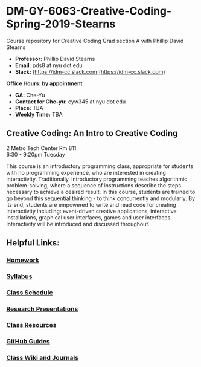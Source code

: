 # DM-GY-6063-Creative-Coding-Spring-2019-Stearns
Course repository for Creative Coding Grad section A with Phillip David Stearns

* **Professor:** Phillip David Stearns
* **Email:** pds8 at nyu dot edu
* **Slack:** [https://idm-cc.slack.com](https://idm-cc.slack.com)
<!--* [OpenProcessing](https://www.openprocessing.org)-->

**Office Hours: by appointment** 

* **GA:** Che-Yu
* **Contact for Che-yu:** cyw345 at nyu dot edu<!--[calendar](https://calendly.com/cyw345/office-hour-of-creative-coding-ta-che-yu/09-21-2018)  **maximum 3 people per hour**-->
* **Place:** TBA
* **Weekly Time:** TBA

<!--
* **1. Monday 10 AM - 6 PM**
* **2. Wednesday 18 PM - 22 PM**
* **3. Friday 10 AM - 6 PM**
-->

## Creative Coding: An Intro to Creative Coding
2 Metro Tech Center Rm 811<br>
6:30 - 9:20pm Tuesday

This course is an introductory programming class, appropriate for students with no programming experience, who are interested in creating interactivity.  Traditionally, introductory programming teaches algorithmic problem-solving, where a sequence of instructions describe the steps necessary to achieve a desired result.  In this course, students are trained to go beyond this sequential thinking - to think concurrently and modularly.  By its end, students are empowered to write and read code for creating interactivity including: event-driven creative applications, interactive installations,  graphical user interfaces, games and user interfaces.  Interactivity will be introduced and discussed throughout.

## Helpful Links:

### [Homework](https://github.com/pds-nyu-idm-cc/DM-GY-6063-Creative-Coding-Spring-2019-Stearns/wiki/materials)
### [Syllabus](syllabus.md)
### [Class Schedule](schedule.md)
### [Research Presentations](research_presentation.md)
### [Class Resources](resources.md)
### [GitHub Guides](https://github.com/pds-nyu-idm-cc/DM-GY-6063-Creative-Coding-Spring-2019-Stearns/blob/master/github_help/github_help.md)
### [Class Wiki and Journals](https://github.com/pds-nyu-idm-cc/DM-GY-6063-Creative-Coding-Spring-2019-Stearns/wiki)